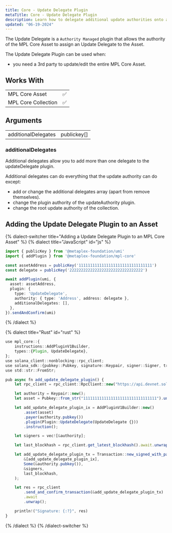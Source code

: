 ```yaml
---
title: Core - Update Delegate Plugin
metaTitle: Core - Update Delegate Plugin
description: Learn how to delegate additional update authorities onto a Core NFT Asset or Collection.
updated: "06-19-2024"
---
```


The Update Delegate is a `Authority Managed` plugin that allows the authority of the MPL Core Asset to assign an Update Delegate to the Asset.

The Update Delegate Plugin can be used when:

- you need a 3rd party to update/edit the entire MPL Core Asset.

## Works With

|                     |     |
| ------------------- | --- |
| MPL Core Asset      | ✅  |
| MPL Core Collection | ✅  |

## Arguments

|                     |             |
| ------------------- | ----------- |
| additionalDelegates | publickey[] |

### additionalDelegates

Additional delegates allow you to add more than one delegate to the updateDelegate plugin.

Additional delegates can do everything that the update authority can do except:
- add or change the additional delegates array (apart from remove themselves).
- change the plugin authority of the updateAuthority plugin.
- change the root update authority of the collection.

## Adding the Update Delegate Plugin to an Asset

{% dialect-switcher title="Adding a Update Delegate Plugin to an MPL Core Asset" %}
{% dialect title="JavaScript" id="js" %}

```ts
import { publicKey } from '@metaplex-foundation/umi'
import { addPlugin } from '@metaplex-foundation/mpl-core'

const assetAddress = publicKey('11111111111111111111111111111111')
const delegate = publicKey('22222222222222222222222222222222')

await addPlugin(umi, {
  asset: assetAddress,
  plugin: {
    type: 'UpdateDelegate',
    authority: { type: 'Address', address: delegate },
    additionalDelegates: [],
  },
}).sendAndConfirm(umi)
```

{% /dialect %}

{% dialect title="Rust" id="rust" %}

```ts
use mpl_core::{
    instructions::AddPluginV1Builder,
    types::{Plugin, UpdateDelegate},
};
use solana_client::nonblocking::rpc_client;
use solana_sdk::{pubkey::Pubkey, signature::Keypair, signer::Signer, transaction::Transaction};
use std::str::FromStr;

pub async fn add_update_delegate_plugin() {
    let rpc_client = rpc_client::RpcClient::new("https://api.devnet.solana.com".to_string());

    let authority = Keypair::new();
    let asset = Pubkey::from_str("11111111111111111111111111111111").unwrap();

    let add_update_delegate_plugin_ix = AddPluginV1Builder::new()
        .asset(asset)
        .payer(authority.pubkey())
        .plugin(Plugin::UpdateDelegate(UpdateDelegate {}))
        .instruction();

    let signers = vec![&authority];

    let last_blockhash = rpc_client.get_latest_blockhash().await.unwrap();

    let add_update_delegate_plugin_tx = Transaction::new_signed_with_payer(
        &[add_update_delegate_plugin_ix],
        Some(&authority.pubkey()),
        &signers,
        last_blockhash,
    );

    let res = rpc_client
        .send_and_confirm_transaction(&add_update_delegate_plugin_tx)
        .await
        .unwrap();

    println!("Signature: {:?}", res)
}

```

{% /dialect %}
{% /dialect-switcher %}
